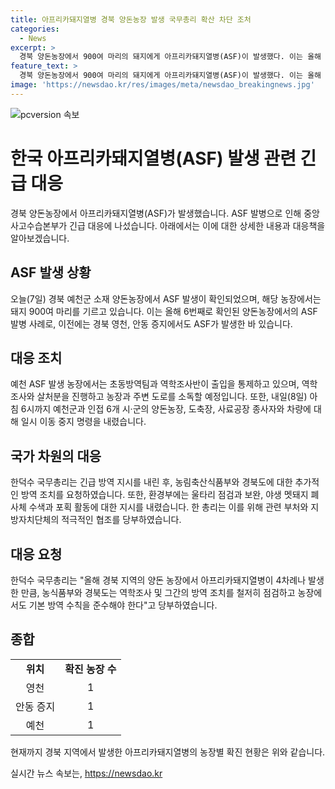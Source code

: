 ```yaml
---
title: 아프리카돼지열병 경북 양돈농장 발생 국무총리 확산 차단 조처
categories:
  - News
excerpt: >
  경북 양돈농장에서 900여 마리의 돼지에게 아프리카돼지열병(ASF)이 발생했다. 이는 올해 6번째 발병된 사례로, 경북의 다른 지역에서도 발생했다. 출입 통제와 역학 조사가 이뤄지고, 중수본은 인접 지역의 양돈농장 등에 이동 중지 명령을 내리고 긴급 방역 조치를 요청했다. 또 국무총리는 긴급 방역 지시를 내리고 관련 부처와 지방자치단체의 적극적인 협조를 당부했다.
feature_text: >
  경북 양돈농장에서 900여 마리의 돼지에게 아프리카돼지열병(ASF)이 발생했다. 이는 올해 6번째 발병된 사례로, 경북의 다른 지역에서도 발생했다. 출입 통제와 역학 조사가 이뤄지고, 중수본은 인접 지역의 양돈농장 등에 이동 중지 명령을 내리고 긴급 방역 조치를 요청했다. 또 국무총리는 긴급 방역 지시를 내리고 관련 부처와 지방자치단체의 적극적인 협조를 당부했다.
image: 'https://newsdao.kr/res/images/meta/newsdao_breakingnews.jpg'
---
```


<p><img src="https://newsdao.kr/res/images/meta/newsdao_breakingnews.jpg" alt="pcversion 속보" /></p>

<h1>한국 아프리카돼지열병(ASF) 발생 관련 긴급 대응</h1>

<p data-ke-size="size16">경북 양돈농장에서 아프리카돼지열병(ASF)가 발생했습니다. ASF 발병으로 인해 중앙사고수습본부가 긴급 대응에 나섰습니다. 아래에서는 이에 대한 상세한 내용과 대응책을 알아보겠습니다.</p>

<h2 data-ke-size="size26">ASF 발생 상황</h2>

<p data-ke-size="size16">오늘(7일) 경북 예천군 소재 양돈농장에서 ASF 발생이 확인되었으며, 해당 농장에서는 돼지 900여 마리를 기르고 있습니다. 이는 올해 6번째로 확인된 양돈농장에서의 ASF 발병 사례로, 이전에는 경북 영천, 안동 증지에서도 ASF가 발생한 바 있습니다.</p>

<h2 data-ke-size="size26">대응 조치</h2>

<p data-ke-size="size16">예천 ASF 발생 농장에서는 초동방역팀과 역학조사반이 출입을 통제하고 있으며, 역학조사와 살처분을 진행하고 농장과 주변 도로를 소독할 예정입니다. 또한, 내일(8일) 아침 6시까지 예천군과 인접 6개 시·군의 양돈농장, 도축장, 사료공장 종사자와 차량에 대해 일시 이동 중지 명령을 내렸습니다.</p>

<h2 data-ke-size="size26">국가 차원의 대응</h2>

<p data-ke-size="size16">한덕수 국무총리는 긴급 방역 지시를 내린 후, 농림축산식품부와 경북도에 대한 추가적인 방역 조치를 요청하였습니다. 또한, 환경부에는 울타리 점검과 보완, 야생 멧돼지 폐사체 수색과 포획 활동에 대한 지시를 내렸습니다. 한 총리는 이를 위해 관련 부처와 지방자치단체의 적극적인 협조를 당부하였습니다.</p>

<h2 data-ke-size="size26">대응 요청</h2>

<p data-ke-size="size16">한덕수 국무총리는 "올해 경북 지역의 양돈 농장에서 아프리카돼지열병이 4차례나 발생한 만큼, 농식품부와 경북도는 역학조사 및 그간의 방역 조치를 철저히 점검하고 농장에서도 기본 방역 수칙을 준수해야 한다"고 당부하였습니다.</p>

<h2 data-ke-size="size26">종합</h2>

<table>
<tbody>
<tr>
<td style="text-align: center; height: 17px;"><b>위치</b></td>
<td style="text-align: center; height: 17px;"><b>확진 농장 수</b></td>
</tr>
<tr>
<td style="text-align: center; height: 17px;">영천</td>
<td style="text-align: center; height: 17px;">1</td>
</tr>
<tr>
<td style="text-align: center; height: 17px;">안동 증지</td>
<td style="text-align: center; height: 17px;">1</td>
</tr>
<tr>
<td style="text-align: center; height: 17px;">예천</td>
<td style="text-align: center; height: 17px;">1</td>
</tr>
</tbody>
</table>

<p data-ke-size="size16">현재까지 경북 지역에서 발생한 아프리카돼지열병의 농장별 확진 현황은 위와 같습니다.</p>
실시간 뉴스 속보는, <a href="https://newsdao.kr" rel="dofollow">https://newsdao.kr</a>


